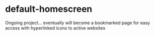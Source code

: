 # default-homescreen
Ongoing project... eventually will become a bookmarked page for easy access with hyperlinked icons to active websites